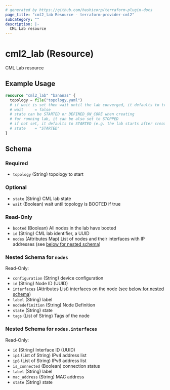 ```yaml
---
# generated by https://github.com/hashicorp/terraform-plugin-docs
page_title: "cml2_lab Resource - terraform-provider-cml2"
subcategory: ""
description: |-
  CML Lab resource
---
```


# cml2_lab (Resource)

CML Lab resource

## Example Usage

```terraform
resource "cml2_lab" "bananas" {
  topology = file("topology.yaml")
  # if wait is set then wait until the lab converged, it defaults to true
  # wait     = false
  # state can be STARTED or DEFINED_ON_CORE when creating
  # for running lab, it can be also set to STOPPED
  # if not set, it defaults to STARTED (e.g. the lab starts after creating)
  # state    = "STARTED"
}
```

<!-- schema generated by tfplugindocs -->
## Schema

### Required

- `topology` (String) topology to start

### Optional

- `state` (String) CML lab state
- `wait` (Boolean) wait until topology is BOOTED if true

### Read-Only

- `booted` (Boolean) All nodes in the lab have booted
- `id` (String) CML lab identifier, a UUID
- `nodes` (Attributes Map) List of nodes and their interfaces with IP addresses (see [below for nested schema](#nestedatt--nodes))

<a id="nestedatt--nodes"></a>
### Nested Schema for `nodes`

Read-Only:

- `configuration` (String) device configuration
- `id` (String) Node ID (UUID)
- `interfaces` (Attributes List) interfaces on the node (see [below for nested schema](#nestedatt--nodes--interfaces))
- `label` (String) label
- `nodedefinition` (String) Node Definition
- `state` (String) state
- `tags` (List of String) Tags of the node

<a id="nestedatt--nodes--interfaces"></a>
### Nested Schema for `nodes.interfaces`

Read-Only:

- `id` (String) Interface ID (UUID)
- `ip4` (List of String) IPv4 address list
- `ip6` (List of String) IPv6 address list
- `is_connected` (Boolean) connection status
- `label` (String) label
- `mac_address` (String) MAC address
- `state` (String) state



